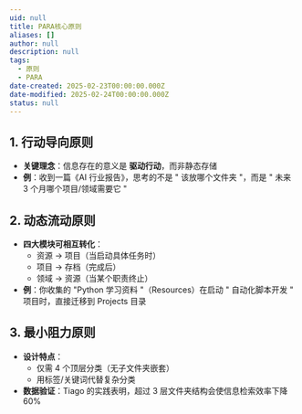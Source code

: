 ```yaml
---
uid: null
title: PARA核心原则
aliases: []
author: null
description: null
tags:
  - 原则
  - PARA
date-created: 2025-02-23T00:00:00.000Z
date-modified: 2025-02-24T00:00:00.000Z
status: null
---
```


## 1. 行动导向原则

 - **关键理念**：信息存在的意义是 **驱动行动**，而非静态存储
 - **例**：收到一篇《AI 行业报告》，思考的不是 " 该放哪个文件夹 "，而是 " 未来 3 个月哪个项目/领域需要它 "

## 2. 动态流动原则

 - **四大模块可相互转化**：
	 - 资源 → 项目（当启动具体任务时）
	 - 项目 → 存档（完成后）
	 - 领域 → 资源（当某个职责终止）
 - **例**：你收集的 "Python 学习资料 "（Resources）在启动 " 自动化脚本开发 " 项目时，直接迁移到 Projects 目录

## 3. 最小阻力原则

 - **设计特点**：
	 - 仅需 4 个顶层分类（无子文件夹嵌套）
	 - 用标签/关键词代替复杂分类
 - **数据验证**：Tiago 的实践表明，超过 3 层文件夹结构会使信息检索效率下降 60%
